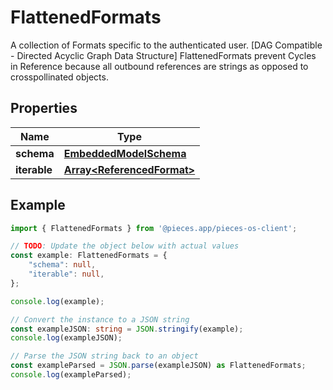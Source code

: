 
# FlattenedFormats

A collection of Formats specific to the authenticated user. [DAG Compatible - Directed Acyclic Graph Data Structure]  FlattenedFormats prevent Cycles in Reference because all outbound references are strings as opposed to crosspollinated objects. 

## Properties

Name | Type
------------ | -------------
**schema** | [**EmbeddedModelSchema**](EmbeddedModelSchema)
**iterable** | [**Array&lt;ReferencedFormat&gt;**](ReferencedFormat)

## Example

```typescript
import { FlattenedFormats } from '@pieces.app/pieces-os-client';

// TODO: Update the object below with actual values
const example: FlattenedFormats = {
    "schema": null,
    "iterable": null,
};

console.log(example);

// Convert the instance to a JSON string
const exampleJSON: string = JSON.stringify(example);
console.log(exampleJSON);

// Parse the JSON string back to an object
const exampleParsed = JSON.parse(exampleJSON) as FlattenedFormats;
console.log(exampleParsed);
```


